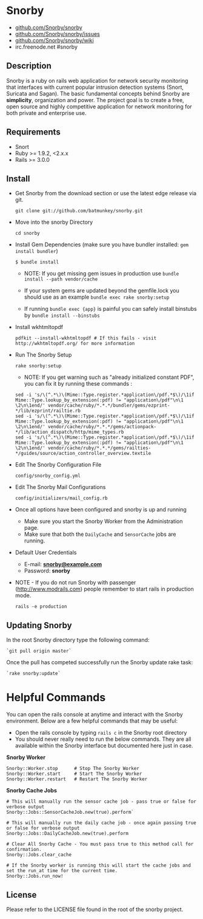 # Snorby

* [github.com/Snorby/snorby](http://github.com/Snorby/snorby/)
* [github.com/Snorby/snorby/issues](http://github.com/Snorby/snorby/issues)
* [github.com/Snorby/snorby/wiki](http://github.com/Snorby/snorby/wiki)
* irc.freenode.net #snorby

## Description

Snorby is a ruby on rails web application for network security monitoring that interfaces with current popular intrusion detection systems (Snort, Suricata and Sagan). The basic fundamental concepts behind Snorby are **simplicity**, organization and power. The project goal is to create a free, open source and highly competitive application for network monitoring for both private and enterprise use.

## Requirements

* Snort
* Ruby >= 1.9.2, <2.x.x
* Rails >= 3.0.0

## Install

* Get Snorby from the download section or use the latest edge release via git.

	`git clone git://github.com/batmunkey/snorby.git`

* Move into the snorby Directory

	`cd snorby`

* Install Gem Dependencies  (make sure you have bundler installed: `gem install bundler`)

	`$ bundle install`
	
	* NOTE: If you get missing gem issues in production use `bundle install --path vendor/cache`

	* If your system gems are updated beyond the gemfile.lock you should use as an example `bundle exec rake snorby:setup` 

	* If running `bundle exec {app}` is painful you can safely install binstubs by `bundle install --binstubs` 
	
* Install wkhtmltopdf

	`pdfkit --install-wkhtmltopdf # If this fails - visit http://wkhtmltopdf.org/ for more information`

* Run The Snorby Setup

	`rake snorby:setup`
	
	* NOTE: If you get warning such as "already initialized constant PDF", you can fix it by running these commands :

	```
	sed -i 's/\(^.*\)\(Mime::Type.register.*application\/pdf.*$\)/\1if Mime::Type.lookup_by_extension(:pdf) != "application\/pdf"\n\1  \2\n\1end/' vendor/cache/ruby/*.*.*/bundler/gems/ezprint-*/lib/ezprint/railtie.rb
	sed -i 's/\(^.*\)\(Mime::Type.register.*application\/pdf.*$\)/\1if Mime::Type.lookup_by_extension(:pdf) != "application\/pdf"\n\1  \2\n\1end/' vendor/cache/ruby/*.*.*/gems/actionpack-*/lib/action_dispatch/http/mime_types.rb
	sed -i 's/\(^.*\)\(Mime::Type.register.*application\/pdf.*$\)/\1if Mime::Type.lookup_by_extension(:pdf) != "application\/pdf"\n\1  \2\n\1end/' vendor/cache/ruby/*.*.*/gems/railties-*/guides/source/action_controller_overview.textile
	```

* Edit The Snorby Configuration File

	`config/snorby_config.yml`
	
* Edit The Snorby Mail Configurations

	`config/initializers/mail_config.rb`
	
* Once all options have been configured and snorby is up and running

	* Make sure you start the Snorby Worker from the Administration page.
	* Make sure that both the `DailyCache` and `SensorCache` jobs are running.
	
* Default User Credentials

	* E-mail: **snorby@example.com**
	* Password: **snorby**
	
* NOTE - If you do not run Snorby with passenger (http://www.modrails.com) people remember to start rails in production mode.

	`rails -e production`
	
## Updating Snorby

In the root Snorby directory type the following command:

	`git pull origin master`
	
Once the pull has competed successfully run the Snorby update rake task:

	`rake snorby:update`
	
# Helpful Commands

You can open the rails console at anytime and interact with the Snorby environment. Below are a few helpful commands that may be useful:

 * Open the rails console by typing `rails c` in the Snorby root directory
 * You should never really need to run the below commands. They are all available within the
	Snorby interface but documented here just in case.

**Snorby Worker**

	Snorby::Worker.stop      # Stop The Snorby Worker
	Snorby::Worker.start     # Start The Snorby Worker
	Snorby::Worker.restart   # Restart The Snorby Worker

**Snorby Cache Jobs**
	
	# This will manually run the sensor cache job - pass true or false for verbose output
	Snorby::Jobs::SensorCacheJob.new(true).perform`

	# This will manually run the daily cache job - once again passing true or false for verbose output
	Snorby::Jobs::DailyCacheJob.new(true).perform

	# Clear All Snorby Cache - You must pass true to this method call for confirmation.
	Snorby::Jobs.clear_cache

	# If the Snorby worker is running this will start the cache jobs and set the run_at time for the current time.
	Snorby::Jobs.run_now!

## License

Please refer to the LICENSE file found in the root of the snorby project.


